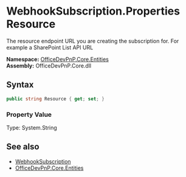 # WebhookSubscription.Properties Resource
 The resource endpoint URL you are creating the subscription for. For example a SharePoint List API URL   

**Namespace:** [OfficeDevPnP.Core.Entities](OfficeDevPnP.Core.Entities.md)  
**Assembly:** OfficeDevPnP.Core.dll  
## Syntax
```C#
public string Resource { get; set; }
```

### Property Value
Type: System.String  

## See also
- [WebhookSubscription](OfficeDevPnP.Core.Entities.WebhookSubscription.md) 
- [OfficeDevPnP.Core.Entities](OfficeDevPnP.Core.Entities.md) 

